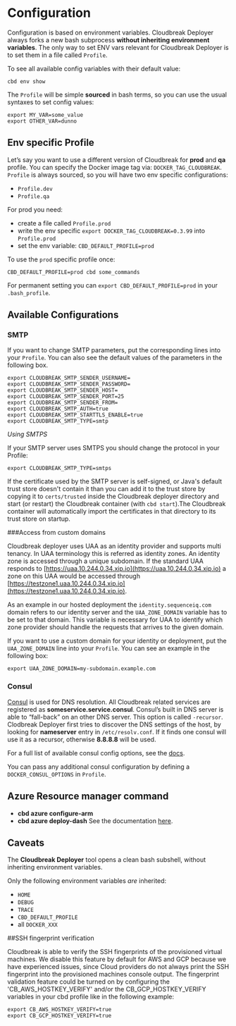 # Configuration

Configuration is based on environment variables. Cloudbreak Deployer always forks a new bash subprocess **without
inheriting environment variables**. The only way to set ENV vars relevant for Cloudbreak Deployer is to set them
in a file called `Profile`.

To see all available config variables with their default value:

```
cbd env show
```

The `Profile` will be simple **sourced** in bash terms, so you can use the usual syntaxes to set config values:

```
export MY_VAR=some_value
export OTHER_VAR=dunno
```

## Env specific Profile

Let’s say you want to use a different version of Cloudbreak for **prod** and **qa** profile.
You can specify the Docker image tag via: `DOCKER_TAG_CLOUDBREAK`.
`Profile` is always sourced, so you will have two env specific configurations:
- `Profile.dev`
- `Profile.qa`

For prod you need:

- create a file called `Profile.prod`
- write the env specific `export DOCKER_TAG_CLOUDBREAK=0.3.99` into `Profile.prod`
- set the env variable: `CBD_DEFAULT_PROFILE=prod`

To use the `prod` specific profile once:
```
CBD_DEFAULT_PROFILE=prod cbd some_commands
```

For permanent setting you can `export CBD_DEFAULT_PROFILE=prod` in your `.bash_profile`.

## Available Configurations

### SMTP

If you want to change SMTP parameters, put the corresponding lines into your `Profile`. You can also see the default values of the parameters in the following box.
```
export CLOUDBREAK_SMTP_SENDER_USERNAME=
export CLOUDBREAK_SMTP_SENDER_PASSWORD=
export CLOUDBREAK_SMTP_SENDER_HOST=
export CLOUDBREAK_SMTP_SENDER_PORT=25
export CLOUDBREAK_SMTP_SENDER_FROM=
export CLOUDBREAK_SMTP_AUTH=true
export CLOUDBREAK_SMTP_STARTTLS_ENABLE=true
export CLOUDBREAK_SMTP_TYPE=smtp
```

*Using SMTPS*

If your SMTP server uses SMTPS you should change the protocol in your Profile:
```
export CLOUDBREAK_SMTP_TYPE=smtps
```
If the certificate used by the SMTP server is self-signed, or Java's default trust store doesn't contain it than you can add it to the trust store by copying it to `certs/trusted` inside the Cloudbreak deployer directory and start (or restart) the Cloudbreak container (with `cbd start`).The Cloudbreak container will automatically import the certificates in that directory to its trust store on startup.

###Access from custom domains

Cloudbreak deployer uses UAA as an identity provider and supports multi tenancy. In UAA terminology this is referred as identity zones. An identity zone is accessed through a unique subdomain. If the standard UAA responds to [https://uaa.10.244.0.34.xip.io](https://uaa.10.244.0.34.xip.io) a zone on this UAA would be accessed through [https://testzone1.uaa.10.244.0.34.xip.io](https://testzone1.uaa.10.244.0.34.xip.io).

As an example in our hosted deployment the `identity.sequenceiq.com` domain refers to our identity server and the `UAA_ZONE_DOMAIN` variable has to be set to that domain. This variable is necessary for UAA to identify which zone provider should handle the requests that arrives to the given domain.


If you want to use a custom domain for your identity or deployment, put the `UAA_ZONE_DOMAIN` line into your
`Profile`. You can see an example in the following box:
```
export UAA_ZONE_DOMAIN=my-subdomain.example.com
```

### Consul

[Consul](http://consul.io) is used for DNS resolution. All Cloudbreak related services are registered as
**someservice.service.consul**. Consul’s built in DNS server is able to “fall-back” on an other DNS server.
This option is called `-recursor`. Clodbreak Deployer first tries to discover the DNS settings of the host,
by looking for **nameserver** entry in `/etc/resolv.conf`. If it finds one consul will use it as a recursor,
otherwise **8.8.8.8** will be used.

For a full list of available consul config options, see the [docs](https://consul.io/docs/agent/options.html).

You can pass any additional consul configuration by defining a `DOCKER_CONSUL_OPTIONS` in `Profile`.

## Azure Resource manager command
- **cbd azure configure-arm**
- **cbd azure deploy-dash**
See the documentation [here](/azure/#azure-application-setup-with-cloudbreak-deployer).

## Caveats

The **Cloudbreak Deployer** tool opens a clean bash subshell, without inheriting environment variables.

Only the following environment variables _are_ inherited:

- `HOME`
- `DEBUG`
- `TRACE`
- `CBD_DEFAULT_PROFILE`
- all `DOCKER_XXX`

##SSH fingerprint verification

Cloudbreak is able to verify the SSH fingerprints of the provisioned virtual machines. We disable this feature by default for AWS and GCP because we have experienced issues, since Cloud providers do not always print the SSH fingerprint into the provisioned machines console output. The fingerprint validation feature could be turned on by configuring the 'CB_AWS_HOSTKEY_VERIFY' and/or the CB_GCP_HOSTKEY_VERIFY variables in your cbd profile like in the following example:
```
export CB_AWS_HOSTKEY_VERIFY=true
export CB_GCP_HOSTKEY_VERIFY=true
```